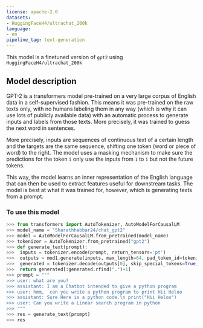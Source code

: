 ```yaml
---
license: apache-2.0
datasets:
- HuggingFaceH4/ultrachat_200k
language:
- en
pipeline_tag: text-generation
---
```


This model is a finetuned version of ```gpt2``` using ```HuggingFaceH4/ultrachat_200k```

## Model description

GPT-2 is a transformers model pre-trained on a very large corpus of English data in a self-supervised fashion. This
means it was pre-trained on the raw texts only, with no humans labeling them in any way (which is why it can use lots
of publicly available data) with an automatic process to generate inputs and labels from those texts. More precisely,
it was trained to guess the next word in sentences.

More precisely, inputs are sequences of continuous text of a certain length and the targets are the same sequence,
shifting one token (word or piece of word) to the right. The model uses a masking mechanism to make sure the
predictions for the token `i` only use the inputs from `1` to `i` but not the future tokens.

This way, the model learns an inner representation of the English language that can then be used to extract features
useful for downstream tasks. The model is best at what it was trained for, however, which is generating texts from a
prompt.

### To use this model

```python
>>> from transformers import AutoTokenizer, AutoModelForCausalLM
>>> model_name = "Sharathhebbar24/chat_gpt2"
>>> model = AutoModelForCausalLM.from_pretrained(model_name)
>>> tokenizer = AutoTokenizer.from_pretrained("gpt2")
>>> def generate_text(prompt):
>>>  inputs = tokenizer.encode(prompt, return_tensors='pt')
>>>  outputs = mod1.generate(inputs, max_length=64, pad_token_id=tokenizer.eos_token_id)
>>>  generated = tokenizer.decode(outputs[0], skip_special_tokens=True)
>>>  return generated[:generated.rfind(".")+1]
>>> prompt = """
>>> user: what are you?
>>> assistant: I am a Chatbot intended to give a python program
>>> user: hmm,  can you write a python program to print Hii Heloo
>>> assistant: Sure Here is a python code.\n print("Hii Heloo")
>>> user: Can you write a Linear search program in python
>>> """
>>> res = generate_text(prompt)
>>> res
```